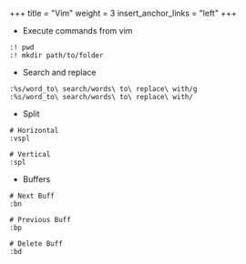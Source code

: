 +++
title = "Vim"
weight = 3
insert_anchor_links = "left"
+++

- Execute commands from vim
```
:! pwd
:! mkdir path/to/folder
```

- Search and replace
```
:%s/word_to\ search/words\ to\ replace\ with/g
:%s/word_to\ search/words\ to\ replace\ with/
```

- Split
```
# Horizontal
:vspl

# Vertical
:spl
```

- Buffers
```
# Next Buff
:bn

# Previous Buff
:bp

# Delete Buff
:bd
```
